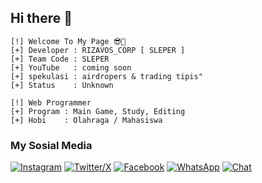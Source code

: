 ## Hi there 👋

```
[!] Welcome To My Page 😎🤞
[+] Developer : RIZAVOS_CORP [ SLEPER ]
[+] Team Code : SLEPER
[+] YouTube   : coming soon
[+] spekulasi : airdropers & trading tipis"
[+] Status    : Unknown

[!] Web Programmer
[+] Program : Main Game, Study, Editing
[+] Hobi    : Olahraga / Mahasiswa
```

### My Sosial Media

[![Instagram](https://img.shields.io/badge/Instagram-E4405F?style=for-the-badge&logo=instagram&logoColor=white)](https://www.instagram.com/rdzdrmwn?igsh=MWJjcTk1OWtrbHJkOQ==)
[![Twitter/X](https://img.shields.io/badge/X-000000?style=for-the-badge&logo=Twitter&logoColor=white)](https://x.com/capsAirdrop)
[![Facebook](https://img.shields.io/badge/Facebook-1877F2?style=for-the-badge&logo=facebook&logoColor=white)](https://facebook.com/rdzdrmwn)
[![WhatsApp](https://img.shields.io/badge/Whatsapp-25D366?style=for-the-badge&logo=whatsapp&logoColor=white)](https://wa.me/628811744572?text=assalamualaikum%20bang)
[![Chat](https://img.shields.io/badge/CHAT-red?style=for-the-badge)](https://wa.me/628811744572?text=assalamualaikum%20bang)

